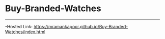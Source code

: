 # Buy-Branded-Watches
------
-Hosted Link: https://mramankapoor.github.io/Buy-Branded-Watches/index.html
